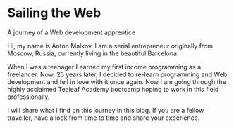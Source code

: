 # Sailing the Web

A journey of a Web development apprentice

Hi, my name is Anton Malkov. I am a serial entrepreneur originally from Moscow, Russia, currently living in the beautiful Barcelona.

When I was a teenager I earned my first income programming as a freelancer. Now, 25 years later, I decided to re-learn programming and Web development and fell in love with it once again. Now I am going through the highly acclaimed Tealeaf Academy bootcamp hoping to work in this field professionally.

I will share what I find on this journey in this blog. If you are a fellow traveller, have a look from time to time and share your experience.
